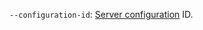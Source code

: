 `--configuration-id`: [Server configuration](../../../baremetal/concepts/server-configurations.md) ID.